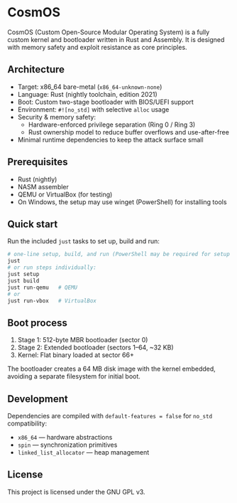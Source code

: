 # CosmOS

CosmOS (Custom Open-Source Modular Operating System) is a fully custom kernel and bootloader written in Rust and Assembly. It is designed with memory safety and exploit resistance as core principles.

## Architecture

- Target: x86_64 bare-metal (`x86_64-unknown-none`)
- Language: Rust (nightly toolchain, edition 2021)
- Boot: Custom two-stage bootloader with BIOS/UEFI support
- Environment: `#![no_std]` with selective `alloc` usage
- Security & memory safety:
  - Hardware-enforced privilege separation (Ring 0 / Ring 3)
  - Rust ownership model to reduce buffer overflows and use-after-free
- Minimal runtime dependencies to keep the attack surface small

## Prerequisites

- Rust (nightly)
- NASM assembler
- QEMU or VirtualBox (for testing)
- On Windows, the setup may use winget (PowerShell) for installing tools

## Quick start

Run the included `just` tasks to set up, build and run:

```bash
# one-line setup, build, and run (PowerShell may be required for setup on Windows)
just
# or run steps individually:
just setup
just build
just run-qemu   # QEMU
# or
just run-vbox   # VirtualBox
```

## Boot process

1. Stage 1: 512-byte MBR bootloader (sector 0)  
2. Stage 2: Extended bootloader (sectors 1–64, ~32 KB)  
3. Kernel: Flat binary loaded at sector 66+

The bootloader creates a 64 MB disk image with the kernel embedded, avoiding a separate filesystem for initial boot.

## Development

Dependencies are compiled with `default-features = false` for `no_std` compatibility:
- `x86_64` — hardware abstractions
- `spin` — synchronization primitives
- `linked_list_allocator` — heap management

## License

This project is licensed under the GNU GPL v3.
